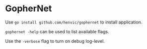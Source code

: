 # GopherNet

Use `go install github.com/henvic/gophernet` to install application.

`gophernet -help` can be used to list available flags.

Use the `-verbose` flag to turn on debug log-level.
